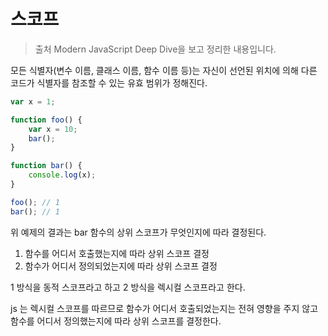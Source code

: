 # 스코프

> 출처 Modern JavaScript Deep Dive을 보고 정리한 내용입니다.

모든 식별자(변수 이름, 클래스 이름, 함수 이름 등)는 자신이 선언된 위치에 의해 다른 코드가 식별자를 참조할 수 있는 유효 범위가 정해진다.

```js
var x = 1;

function foo() {
    var x = 10;
    bar();
}

function bar() {
    console.log(x);
}

foo(); // 1
bar(); // 1
```

위 예제의 결과는 bar 함수의 상위 스코프가 무엇인지에 따라 결정된다.

1. 함수를 어디서 호출했는지에 따라 상위 스코프 결정
2. 함수가 어디서 정의되었는지에 따라 상위 스코프 결정

1 방식을 동적 스코프라고 하고 2 방식을 렉시컬 스코프라고 한다.

js 는 렉시컬 스코프를 따르므로 함수가 어디서 호출되었는지는 전혀 영향을 주지 않고 함수를 어디서 정의했는지에 따라 상위 스코프를 결정한다.

